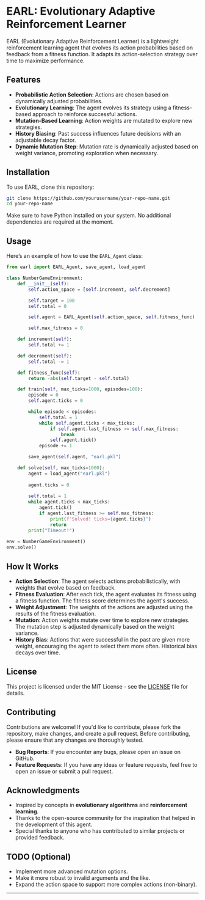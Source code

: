 
# EARL: Evolutionary Adaptive Reinforcement Learner

EARL (Evolutionary Adaptive Reinforcement Learner) is a lightweight reinforcement learning agent that evolves its action probabilities based on feedback from a fitness function. It adapts its action-selection strategy over time to maximize performance.

## Features

- **Probabilistic Action Selection**: Actions are chosen based on dynamically adjusted probabilities.
- **Evolutionary Learning**: The agent evolves its strategy using a fitness-based approach to reinforce successful actions.
- **Mutation-Based Learning**: Action weights are mutated to explore new strategies.
- **History Biasing**: Past success influences future decisions with an adjustable decay factor.
- **Dynamic Mutation Step**: Mutation rate is dynamically adjusted based on weight variance, promoting exploration when necessary.

## Installation

To use EARL, clone this repository:

```bash
git clone https://github.com/yourusername/your-repo-name.git
cd your-repo-name
```

Make sure to have Python installed on your system. No additional dependencies are required at the moment.

## Usage

Here’s an example of how to use the `EARL_Agent` class:

```python
from earl import EARL_Agent, save_agent, load_agent

class NumberGameEnvironment:
    def __init__(self):
        self.action_space = [self.increment, self.decrement]

        self.target = 100
        self.total = 0

        self.agent = EARL_Agent(self.action_space, self.fitness_func)

        self.max_fitness = 0

    def increment(self):
        self.total += 1

    def decrement(self):
        self.total -= 1

    def fitness_func(self):
        return -abs(self.target - self.total)

    def train(self, max_ticks=1000, episodes=100):
        episode = 0
        self.agent.ticks = 0

        while episode < episodes:
            self.total = 1
            while self.agent.ticks < max_ticks:
                if self.agent.last_fitness >= self.max_fitness:
                    break
                self.agent.tick()
            episode += 1

        save_agent(self.agent, "earl.pkl")

    def solve(self, max_ticks=1000):
        agent = load_agent("earl.pkl")
        
        agent.ticks = 0
        
        self.total = 1
        while agent.ticks < max_ticks:
            agent.tick()
            if agent.last_fitness >= self.max_fitness:
                print(f"Solved! ticks={agent.ticks}")
                return
        print("Timeout!")
            
env = NumberGameEnvironment()
env.solve()
```

## How It Works

- **Action Selection**: The agent selects actions probabilistically, with weights that evolve based on feedback.
- **Fitness Evaluation**: After each tick, the agent evaluates its fitness using a fitness function. The fitness score determines the agent's success.
- **Weight Adjustment**: The weights of the actions are adjusted using the results of the fitness evaluation.
- **Mutation**: Action weights mutate over time to explore new strategies. The mutation step is adjusted dynamically based on the weight variance.
- **History Bias**: Actions that were successful in the past are given more weight, encouraging the agent to select them more often. Historical bias decays over time.

## License

This project is licensed under the MIT License - see the [LICENSE](LICENSE) file for details.

## Contributing

Contributions are welcome! If you'd like to contribute, please fork the repository, make changes, and create a pull request. Before contributing, please ensure that any changes are thoroughly tested.

- **Bug Reports**: If you encounter any bugs, please open an issue on GitHub.
- **Feature Requests**: If you have any ideas or feature requests, feel free to open an issue or submit a pull request.

## Acknowledgments

- Inspired by concepts in **evolutionary algorithms** and **reinforcement learning**.
- Thanks to the open-source community for the inspiration that helped in the development of this agent.
- Special thanks to anyone who has contributed to similar projects or provided feedback.

## TODO (Optional)

- Implement more advanced mutation options.
- Make it more robust to invalid arguments and the like.
- Expand the action space to support more complex actions (non-binary).

---
